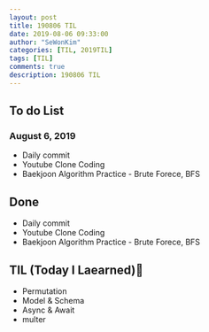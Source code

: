 ```yaml
---
layout: post
title: 190806 TIL
date: 2019-08-06 09:33:00
author: "SeWonKim"
categories: [TIL, 2019TIL]
tags: [TIL]
comments: true
description: 190806 TIL
---
```



## To do List 
### August 6, 2019
* Daily commit
* Youtube Clone Coding
* Baekjoon Algorithm Practice - Brute Forece, BFS


## Done 
* Daily commit
* Youtube Clone Coding
* Baekjoon Algorithm Practice - Brute Forece, BFS


## TIL (Today I Laearned)🤔
* Permutation
* Model & Schema
* Async & Await
* multer
